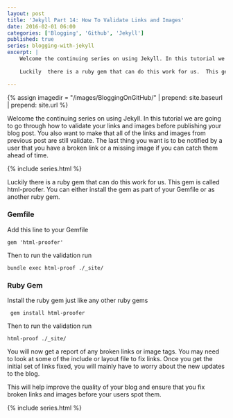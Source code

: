 ```yaml
---
layout: post
title: 'Jekyll Part 14: How To Validate Links and Images'
date: 2016-02-01 06:00
categories: ['Blogging', 'Github', 'Jekyll']
published: true
series: blogging-with-jekyll 
excerpt: |
    Welcome the continuing series on using Jekyll. In this tutorial we are going to go through how to validate your links and images before publishing your blog post.  You also want to make that all of the links and images from previous post are still validate.  The last thing you want is to be notified by a user that you have a broken link or a missing image if you can catch them ahead of time.  
    
    Luckily  there is a ruby gem that can do this work for us.  This gem is called html-proofer.

---
```


{% assign imagedir = "/images/BloggingOnGitHub/" | prepend: site.baseurl | prepend: site.url %}

Welcome the continuing series on using Jekyll. In this tutorial we are going to go through how to validate your links and images before publishing your blog post.  You also want to make that all of the links and images from previous post are still validate.  The last thing you want is to be notified by a user that you have a broken link or a missing image if you can catch them ahead of time.  

{% include series.html %}


Luckily there is a ruby gem that can do this work for us.  This gem is called html-proofer.  You can either install the gem as part of your Gemfile or as another ruby gem. 

### Gemfile 

Add this line to your Gemfile

	gem 'html-proofer'
	
Then to run the validation run 

	bundle exec html-proof ./_site/
	
### Ruby Gem 

Install the ruby gem just like any other ruby gems

     gem install html-proofer 
	
Then to run the validation run 

	html-proof ./_site/
	
You will now get a report of any broken links or image tags.  You may need to look at some of the include or  layout file to fix links.  Once you get the initial set of links fixed, you will mainly have to worry about the new updates to the blog.

This will help improve the quality of your blog and ensure that you fix broken links and images before your users spot them.

{% include series.html %}
